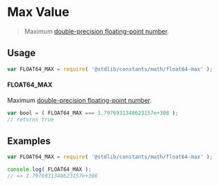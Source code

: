# Max Value

> Maximum [double-precision floating-point number][ieee754].

<section class="usage">

## Usage

```javascript
var FLOAT64_MAX = require( '@stdlib/constants/math/float64-max' );
```

#### FLOAT64_MAX

Maximum [double-precision floating-point number][ieee754].

```javascript
var bool = ( FLOAT64_MAX === 1.7976931348623157e+308 );
// returns true
```

</section>

<!-- /.usage -->

<section class="examples">

## Examples

<!-- TODO: better example -->

```javascript
var FLOAT64_MAX = require( '@stdlib/constants/math/float64-max' );

console.log( FLOAT64_MAX );
// => 1.7976931348623157e+308
```

</section>

<!-- /.examples -->

<section class="links">

[ieee754]: http://en.wikipedia.org/wiki/IEEE_754-1985

</section>

<!-- /.links -->
